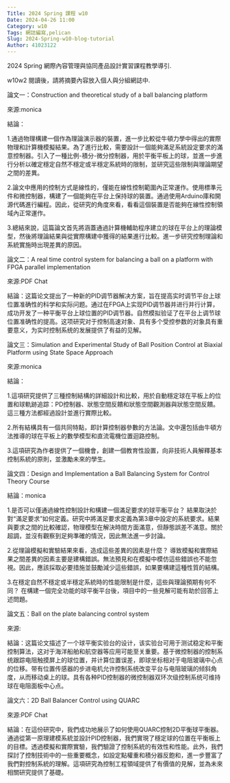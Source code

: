 ```yaml
---
Title: 2024 Spring 課程 w10
Date: 2024-04-26 11:00
Category: w10
Tags: 網誌編寫,pelican
Slug: 2024-Spring-w10-blog-tutorial
Author: 41023122
---
```


2024 Spring 網際內容管理與協同產品設計實習課程教學導引.

<!-- PELICAN_END_SUMMARY -->
w10w2 閱讀後，請將摘要內容放入個人與分組網誌中.


論文一：Construction and theoretical study of a ball balancing platform

來源:monica

結論：

1.通過物理構建一個作為理論演示器的裝置，進一步比較從牛頓力學中得出的實際物理和計算機模擬結果。為了進行比較，需要設計一個能夠滿足系統設定要求的滿意控制器。引入了一種比例-積分-微分控制器，用於平衡平板上的球，並進一步進行分析以確定穩定自然不穩定或半穩定系統時的限制，並研究這些限制與理論期望之間的差異。

2.論文中應用的控制方式是線性的，僅能在線性控制範圍內正常運作。使用標準元件和微控制器，構建了一個能夠在平台上保持球的裝置。通過使用Arduino庫和開源代碼進行編程。因此，從研究的角度來看，看看這個裝置是否能夠在線性控制領域內正常運作。

3.總結來說，這篇論文首先將涵蓋通過計算機輔助程序建立的球在平台上的理論模型，然後將理論結果與從實際構建中獲得的結果進行比較。進一步研究控制理論和系統實施時出現差異的原因。



論文二：A real time control system for balancing a ball on a platform with FPGA parallel implementation

來源:PDF Chat

結論：这篇论文提出了一种新的PID调节器解决方案，旨在提高实时调节平台上球位置准确性的科学和实际问题。通过在FPGA上实现PID调节器并进行并行计算，成功开发了一种平衡平台上球位置的PID调节器。自然模拟验证了在平台上调节球位置准确性的提高。这项研究对于控制高速对象、具有多个受控参数的对象具有重要意义，为实时控制系统的发展提供了有益的见解。



論文三：Simulation and Experimental Study of Ball Position Control at Biaxial Platform using State Space Approach

來源:monica

結論：

1.這項研究提供了三種控制結構的詳細設計和比較，用於自動穩定球在平板上的位置和球軌跡追踪：PD控制器、狀態空間反饋和狀態空間觀測器與狀態空間反饋。這三種方法都經過設計並進行實際比較。

2.所有結構具有一個共同特點，即計算控制器參數的方法論。文中還包括由牛頓方法推導的球在平板上的數學模型和直流電機位置迴路控制。

3.這項研究為作者提供了一個機會，創建一個教育性設置，向非技術人員解釋基本控制系統的原則，並激勵未來的學生。



論文四：Design and Implementation a Ball Balancing System for Control Theory Course

結論：monica

1.是否可以僅通過線性控制設計和構建一個滿足要求的球平衡平台？
結果取決於對“滿足要求”如何定義。研究中將滿足要求定義為第3章中設定的系統要求。結果與要求之間的比較確認，物理模型在解決時間方面滿意，但靜態誤差不滿意。關於超調，並沒有觀察到足夠準確的情況，因此無法進一步討論。

2.從理論模擬和實驗結果來看，造成這些差異的因素是什麼？
導致模擬和實際結果之間差異的因素主要是建構錯誤。無法預見和在模擬中模仿這些錯誤也不能忽視。因此，應該採取必要措施並鼓勵減少這些錯誤，如果要構建這種性質的結構。

3.在穩定自然不穩定或半穩定系統時的性能限制是什麼，這些與理論預期有何不同？
在構建一個完全功能的球平衡平台後，項目中的一些見解可能有助於回答上述問題。



論文五：Ball on the plate balancing control system

來源:

結論：这篇论文描述了一个球平衡实验台的设计，该实验台可用于测试稳定和平衡控制算法，这对于海洋船舶和航空器等应用可能至关重要。基于微控制器的控制系统跟踪电阻触摸屏上的球位置，并计算位置误差，即球坐标相对于电阻玻璃中心点的位移。带有位置传感器的步进电机允许控制系统改变平台与电阻玻璃的倾斜角度，从而移动桌上的球。具有各种PID控制器的微控制器双环次级控制系统可维持球在电阻面板中心点。



論文六：2D Ball Balancer Control using QUARC

來源:PDF Chat

結論：在這份研究中，我們成功地展示了如何使用QUARC控制2D平衡球平衡器。通過從第一原理建模系統並設計PID控制器，我們實現了穩定球的位置在平衡板上的目標。透過模擬和實際實驗，我們驗證了控制系統的有效性和性能。此外，我們探討了控制技術中的一些重要概念，如設定點權重和積分器反飽和，進一步豐富了我們對控制系統的理解。這項研究為控制工程領域提供了有價值的見解，並為未來相關研究提供了基礎。